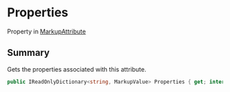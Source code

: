 # Properties

Property in [MarkupAttribute](./)

## Summary

Gets the properties associated with this attribute.

```csharp
public IReadOnlyDictionary<string, MarkupValue> Properties { get; internal set; }
```
